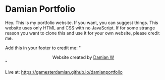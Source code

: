 # Damian Portfolio

Hey. This is my portfolio website. If you want, you can suggest things. This website uses only HTML and CSS with no JavaScript. If for some strange reason you want to clone this and use it for your own website, please credit me.


Add this in your footer to credit me:
"<center>Website created by <a href="https://gamesterdamian.github.io/damianportfolio/">Damian W</a></center>"

Live at: https://gamesterdamian.github.io/damianportfolio
